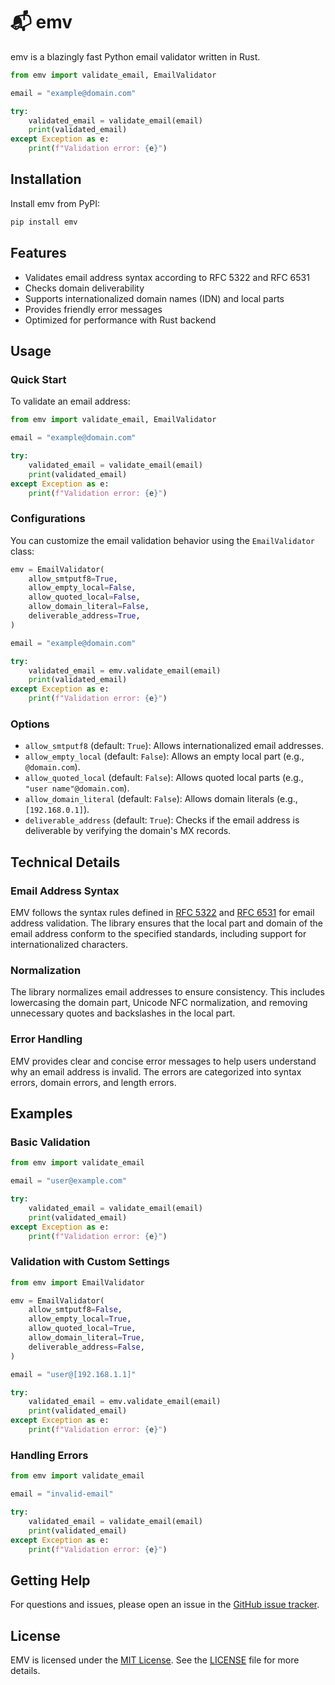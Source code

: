 # 📬 emv

emv is a blazingly fast Python email validator written in Rust.

```python
from emv import validate_email, EmailValidator

email = "example@domain.com"

try:
    validated_email = validate_email(email)
    print(validated_email)
except Exception as e:
    print(f"Validation error: {e}")
```

## Installation

Install emv from PyPI:

```sh
pip install emv
```

## Features

- Validates email address syntax according to RFC 5322 and RFC 6531
- Checks domain deliverability
- Supports internationalized domain names (IDN) and local parts
- Provides friendly error messages
- Optimized for performance with Rust backend

## Usage

### Quick Start

To validate an email address:

```python
from emv import validate_email, EmailValidator

email = "example@domain.com"

try:
    validated_email = validate_email(email)
    print(validated_email)
except Exception as e:
    print(f"Validation error: {e}")
```

### Configurations

You can customize the email validation behavior using the `EmailValidator` class:

```python
emv = EmailValidator(
    allow_smtputf8=True,
    allow_empty_local=False,
    allow_quoted_local=False,
    allow_domain_literal=False,
    deliverable_address=True,
)

email = "example@domain.com"

try:
    validated_email = emv.validate_email(email)
    print(validated_email)
except Exception as e:
    print(f"Validation error: {e}")
```

### Options

- `allow_smtputf8` (default: `True`): Allows internationalized email addresses.
- `allow_empty_local` (default: `False`): Allows an empty local part (e.g., `@domain.com`).
- `allow_quoted_local` (default: `False`): Allows quoted local parts (e.g., `"user name"@domain.com`).
- `allow_domain_literal` (default: `False`): Allows domain literals (e.g., `[192.168.0.1]`).
- `deliverable_address` (default: `True`): Checks if the email address is deliverable by verifying the domain's MX records.

## Technical Details

### Email Address Syntax

EMV follows the syntax rules defined in [RFC 5322](https://www.rfc-editor.org/rfc/rfc5322.html) and [RFC 6531](https://www.rfc-editor.org/rfc/rfc6531.html) for email address validation. The library ensures that the local part and domain of the email address conform to the specified standards, including support for internationalized characters.

### Normalization

The library normalizes email addresses to ensure consistency. This includes lowercasing the domain part, Unicode NFC normalization, and removing unnecessary quotes and backslashes in the local part.

### Error Handling

EMV provides clear and concise error messages to help users understand why an email address is invalid. The errors are categorized into syntax errors, domain errors, and length errors.

## Examples

### Basic Validation

```python
from emv import validate_email

email = "user@example.com"

try:
    validated_email = validate_email(email)
    print(validated_email)
except Exception as e:
    print(f"Validation error: {e}")
```

### Validation with Custom Settings

```python
from emv import EmailValidator

emv = EmailValidator(
    allow_smtputf8=False,
    allow_empty_local=True,
    allow_quoted_local=True,
    allow_domain_literal=True,
    deliverable_address=False,
)

email = "user@[192.168.1.1]"

try:
    validated_email = emv.validate_email(email)
    print(validated_email)
except Exception as e:
    print(f"Validation error: {e}")
```

### Handling Errors

```python
from emv import validate_email

email = "invalid-email"

try:
    validated_email = validate_email(email)
    print(validated_email)
except Exception as e:
    print(f"Validation error: {e}")
```

## Getting Help

For questions and issues, please open an issue in the [GitHub issue tracker](https://github.com/your-repo/emv/issues).

## License

EMV is licensed under the [MIT License](https://opensource.org/licenses/MIT). See the [LICENSE](LICENSE) file for more details.
